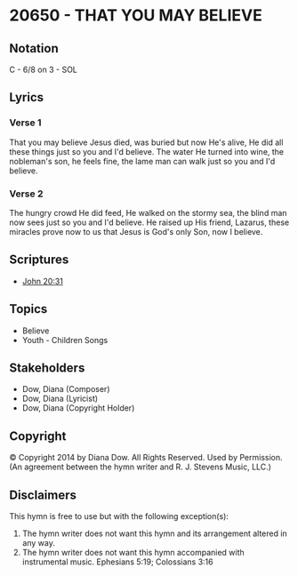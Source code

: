 # 20650 - THAT YOU MAY BELIEVE

## Notation

C - 6/8 on 3 - SOL

## Lyrics

### Verse 1

That you may believe Jesus died, was buried but now He's alive, He did all these things just so you and I'd believe. The water He turned into wine, the nobleman's son, he feels fine, the lame man can walk just so you and I'd believe.

### Verse 2

The hungry crowd He did feed, He walked on the stormy sea, the blind man now sees just so you and I'd believe. He raised up His friend, Lazarus, these miracles prove now to us that Jesus is God's only Son, now I believe.


## Scriptures

- [John 20:31](https://www.biblegateway.com/passage/?search=John%2020%3A31)

## Topics

- Believe
- Youth - Children Songs

## Stakeholders

- Dow, Diana (Composer)
- Dow, Diana (Lyricist)
- Dow, Diana (Copyright Holder)

## Copyright

© Copyright 2014 by Diana Dow. All Rights Reserved. Used by Permission.
(An agreement between the hymn writer and R. J. Stevens Music, LLC.)

## Disclaimers

This hymn is free to use but with the following exception(s):
1. The hymn writer does not want this hymn and its arrangement altered in any way.
2. The hymn writer does not want this hymn accompanied with instrumental music.
Ephesians 5:19; Colossians 3:16

